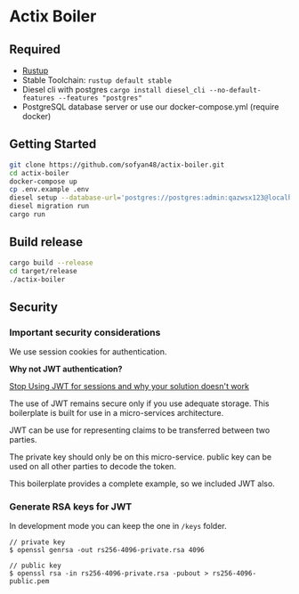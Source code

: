 # Actix Boiler
## Required

- [Rustup](https://rustup.rs/)
- Stable Toolchain: `rustup default stable`
- Diesel cli with postgres `cargo install diesel_cli --no-default-features --features "postgres"`
- PostgreSQL database server or use our docker-compose.yml (require docker)

## Getting Started

```sh
git clone https://github.com/sofyan48/actix-boiler.git
cd actix-boiler
docker-compose up
cp .env.example .env
diesel setup --database-url='postgres://postgres:admin:qazwsx123@localhost/actix-boiler'
diesel migration run
cargo run
```

## Build release

```sh
cargo build --release
cd target/release
./actix-boiler
```

## Security

### Important security considerations

We use session cookies for authentication.

**Why not JWT authentication?**

[Stop Using JWT for sessions and why your solution doesn't work](http://cryto.net/~joepie91/blog/2016/06/19/stop-using-jwt-for-sessions-part-2-why-your-solution-doesnt-work/)

The use of JWT remains secure only if you use adequate storage.
This boilerplate is built for use in a micro-services architecture.

JWT can be use for representing claims to be transferred between two parties.

The private key should only be on this micro-service.
public key can be used on all other parties to decode the token.

This boilerplate provides a complete example, so we included JWT also.

### Generate RSA keys for JWT

In development mode you can keep the one in `/keys` folder.

```shell script
// private key
$ openssl genrsa -out rs256-4096-private.rsa 4096

// public key
$ openssl rsa -in rs256-4096-private.rsa -pubout > rs256-4096-public.pem
```